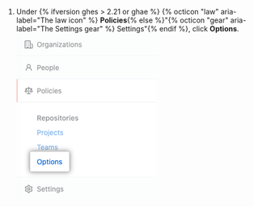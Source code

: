 1. Under {% ifversion ghes > 2.21 or ghae %} {% octicon "law" aria-label="The law icon" %} **Policies**{% else %}"{% octicon "gear" aria-label="The Settings gear" %} Settings"{% endif %}, click **Options**.
![Options tab in the enterprise account settings sidebar](/assets/images/enterprise/business-accounts/settings-options-tab.png)
